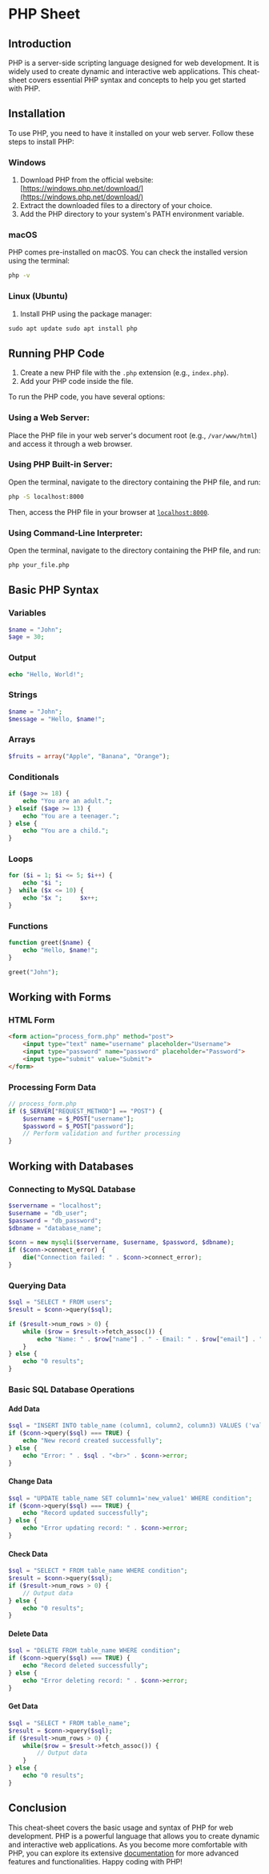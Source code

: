 # PHP Sheet

## Introduction

PHP is a server-side scripting language designed for web development. It is widely used to create dynamic and interactive web applications. This cheat-sheet covers essential PHP syntax and concepts to help you get started with PHP.

## Installation

To use PHP, you need to have it installed on your web server. Follow these steps to install PHP:

### Windows

1. Download PHP from the official website: [https://windows.php.net/download/](https://windows.php.net/download/)
2. Extract the downloaded files to a directory of your choice.
3. Add the PHP directory to your system's PATH environment variable.

### macOS

PHP comes pre-installed on macOS. You can check the installed version using the terminal:

```bash
php -v
```

### Linux (Ubuntu)

1. Install PHP using the package manager:

```php
sudo apt update sudo apt install php
```

## Running PHP Code

1. Create a new PHP file with the `.php` extension (e.g., `index.php`).
2. Add your PHP code inside the file.

To run the PHP code, you have several options:

### Using a Web Server:

Place the PHP file in your web server's document root (e.g., `/var/www/html`) and access it through a web browser.

### Using PHP Built-in Server:

Open the terminal, navigate to the directory containing the PHP file, and run:

```bash
php -S localhost:8000
```

Then, access the PHP file in your browser at [`localhost:8000`](http://localhost:8000).

### Using Command-Line Interpreter:

Open the terminal, navigate to the directory containing the PHP file, and run:

```bash 
php your_file.php
```

## Basic PHP Syntax

### Variables

```php
$name = "John"; 
$age = 30;
```

### Output

```php
echo "Hello, World!";
```

### Strings

```php
$name = "John"; 
$message = "Hello, $name!";
```


### Arrays

```php
$fruits = array("Apple", "Banana", "Orange");
```

### Conditionals

```php
if ($age >= 18) {    
	echo "You are an adult."; 
} elseif ($age >= 13) {     
	echo "You are a teenager."; 
} else {     
	echo "You are a child."; 
}
```

### Loops

```php
for ($i = 1; $i <= 5; $i++) {     
	echo "$i "; 
}  while ($x <= 10) {     
	echo "$x ";     $x++; 
}
```

### Functions

```php
function greet($name) {     
	echo "Hello, $name!"; 
}  

greet("John");
```

## Working with Forms

### HTML Form

```html
<form action="process_form.php" method="post">   
	<input type="text" name="username" placeholder="Username">   
	<input type="password" name="password" placeholder="Password">   
	<input type="submit" value="Submit"> 
</form>
```

### Processing Form Data

```php
// process_form.php  
if ($_SERVER["REQUEST_METHOD"] == "POST") {     
	$username = $_POST["username"];     
	$password = $_POST["password"];      
	// Perform validation and further processing 
}
```

## Working with Databases

### Connecting to MySQL Database

```php
$servername = "localhost"; 
$username = "db_user"; 
$password = "db_password"; 
$dbname = "database_name";  

$conn = new mysqli($servername, $username, $password, $dbname);  
if ($conn->connect_error) {     
	die("Connection failed: " . $conn->connect_error); 
}
```

### Querying Data

```php
$sql = "SELECT * FROM users"; 
$result = $conn->query($sql);  

if ($result->num_rows > 0) {     
	while ($row = $result->fetch_assoc()) {         
		echo "Name: " . $row["name"] . " - Email: " . $row["email"] . "<br>";
	} 
} else {     
	echo "0 results"; 
}
```
### Basic SQL Database Operations

#### Add Data

```php
$sql = "INSERT INTO table_name (column1, column2, column3) VALUES ('value1', 'value2', 'value3')"; 
if ($conn->query($sql) === TRUE) {     
	echo "New record created successfully"; 
} else {     
	echo "Error: " . $sql . "<br>" . $conn->error; 
}
```

#### Change Data

```php
$sql = "UPDATE table_name SET column1='new_value1' WHERE condition"; 
if ($conn->query($sql) === TRUE) {     
	echo "Record updated successfully"; 
} else {     
	echo "Error updating record: " . $conn->error; 
}
```

#### Check Data

```php
$sql = "SELECT * FROM table_name WHERE condition"; 
$result = $conn->query($sql);  
if ($result->num_rows > 0) {     
	// Output data 
} else {     
	echo "0 results"; 
}
```

#### Delete Data

```PHP
$sql = "DELETE FROM table_name WHERE condition"; 
if ($conn->query($sql) === TRUE) {     
	echo "Record deleted successfully"; 
} else {     
	echo "Error deleting record: " . $conn->error; 
}
```

#### Get Data

```php
$sql = "SELECT * FROM table_name"; 
$result = $conn->query($sql);  
if ($result->num_rows > 0) {     
	while($row = $result->fetch_assoc()) {         
		// Output data     
	} 
} else {     
	echo "0 results"; 
}
```
## Conclusion

This cheat-sheet covers the basic usage and syntax of PHP for web development. PHP is a powerful language that allows you to create dynamic and interactive web applications. As you become more comfortable with PHP, you can explore its extensive [documentation](https://www.php.net/docs.php) for more advanced features and functionalities. Happy coding with PHP!